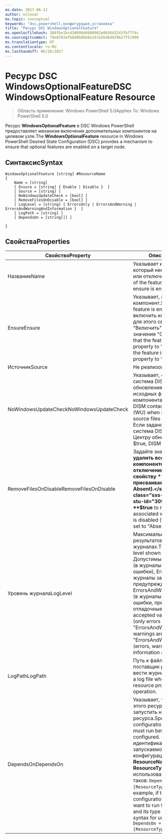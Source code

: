 ```yaml
---
ms.date: 2017-06-12
author: eslesar
ms.topic: conceptual
keywords: "dsc,powershell,конфигурация,установка"
title: "Ресурс DSC WindowsOptionalFeature"
ms.openlocfilehash: 388fbe1bc430098d6680902e0b5643243fbf7f4c
ms.sourcegitcommit: 79e8f03afb8d0b0bb0a167e56464929b27f51990
ms.translationtype: HT
ms.contentlocale: ru-RU
ms.lasthandoff: 06/26/2017
---
```

# <a name="dsc-windowsoptionalfeature-resource"></a><span data-ttu-id="309c3-103">Ресурс DSC WindowsOptionalFeature</span><span class="sxs-lookup"><span data-stu-id="309c3-103">DSC WindowsOptionalFeature Resource</span></span>

> <span data-ttu-id="309c3-104">Область применения: Windows PowerShell 5.0</span><span class="sxs-lookup"><span data-stu-id="309c3-104">Applies To: Windows PowerShell 5.0</span></span>

<span data-ttu-id="309c3-105">Ресурс **WindowsOptionalFeature** в DSC Windows PowerShell предоставляет механизм включения дополнительных компонентов на целевом узле.</span><span class="sxs-lookup"><span data-stu-id="309c3-105">The **WindowsOptionalFeature** resource in Windows PowerShell Desired State Configuration (DSC) provides a mechanism to ensure that optional features are enabled on a target node.</span></span>

## <a name="syntax"></a><span data-ttu-id="309c3-106">Синтаксис</span><span class="sxs-lookup"><span data-stu-id="309c3-106">Syntax</span></span>

```
WindowsOptionalFeature [string] #ResourceName
{
    Name = [string]
    [ Ensure = [string] { Enable | Disable }  ]
    [ Source = [string] ]
    [ NoWindowsUpdateCheck = [bool] ]
    [ RemoveFilesOnDisable = [bool] ]
    [ LogLevel = [string] { ErrorsOnly | ErrorsAndWarning | ErrorsAndWarningAndInformation }  ]
    [ LogPath = [string] ]
    [ DependsOn = [string[]] ]
    
}
```

## <a name="properties"></a><span data-ttu-id="309c3-107">Свойства</span><span class="sxs-lookup"><span data-stu-id="309c3-107">Properties</span></span>

|  <span data-ttu-id="309c3-108">Свойство</span><span class="sxs-lookup"><span data-stu-id="309c3-108">Property</span></span>  |  <span data-ttu-id="309c3-109">Описание</span><span class="sxs-lookup"><span data-stu-id="309c3-109">Description</span></span>   | 
|---|---| 
| <span data-ttu-id="309c3-110">Название</span><span class="sxs-lookup"><span data-stu-id="309c3-110">Name</span></span>| <span data-ttu-id="309c3-111">Указывает имя компонента, который необходимо включить или отключить.</span><span class="sxs-lookup"><span data-stu-id="309c3-111">Indicates the name of the feature that you want to ensure is enabled or disabled.</span></span>| 
| <span data-ttu-id="309c3-112">Ensure</span><span class="sxs-lookup"><span data-stu-id="309c3-112">Ensure</span></span>| <span data-ttu-id="309c3-113">Указывает, включен ли компонент.</span><span class="sxs-lookup"><span data-stu-id="309c3-113">Specifies whether the feature is enabled.</span></span> <span data-ttu-id="309c3-114">Чтобы включить компонент, установите для этого свойства значение "Включить", чтобы отключить — значение "Отключить".</span><span class="sxs-lookup"><span data-stu-id="309c3-114">To ensure that the feature is enabled, set this property to "Enable" To ensure that the feature is disabled, set the property to "Disable".</span></span>|
| <span data-ttu-id="309c3-115">Источник</span><span class="sxs-lookup"><span data-stu-id="309c3-115">Source</span></span>| <span data-ttu-id="309c3-116">Не реализовано.</span><span class="sxs-lookup"><span data-stu-id="309c3-116">Not implemented.</span></span>|
| <span data-ttu-id="309c3-117">NoWindowsUpdateCheck</span><span class="sxs-lookup"><span data-stu-id="309c3-117">NoWindowsUpdateCheck</span></span>| <span data-ttu-id="309c3-118">Указывает, обращается ли система DISM к Центру обновления Windows при поиске исходных файлов для включения компонента.</span><span class="sxs-lookup"><span data-stu-id="309c3-118">Specifies whether DISM contacts Windows Update (WU) when searching for the source files to enable a feature.</span></span> <span data-ttu-id="309c3-119">Если задано значение $true, система DISM не обращается к Центру обновления Windows.</span><span class="sxs-lookup"><span data-stu-id="309c3-119">If $true, DISM does not contact WU.</span></span>|
| <span data-ttu-id="309c3-120">RemoveFilesOnDisable</span><span class="sxs-lookup"><span data-stu-id="309c3-120">RemoveFilesOnDisable</span></span>| <span data-ttu-id="309c3-121">Задайте значение **$true**, чтобы удалить все файлы, связанные с компонентом, при его отключении (то есть когда свойству **Ensure** присваивается значение Absent).</span><span class="sxs-lookup"><span data-stu-id="309c3-121">Set to **$true** to remove all files associated with the feature when it is disabled (that is, when **Ensure** is set to "Absent").</span></span>|
| <span data-ttu-id="309c3-122">Уровень журнала</span><span class="sxs-lookup"><span data-stu-id="309c3-122">LogLevel</span></span>| <span data-ttu-id="309c3-123">Максимальный уровень результатов, показываемый в журналах.</span><span class="sxs-lookup"><span data-stu-id="309c3-123">The maximum output level shown in the logs.</span></span> <span data-ttu-id="309c3-124">Допустимые значения: ErrorsOnly (в журналы записываются только ошибки), ErrorsAndWarning (в журналы записываются ошибки и предупреждения) и ErrorsAndWarningAndInformation (в журналы записываются ошибки, предупреждения и отладочные сведения).</span><span class="sxs-lookup"><span data-stu-id="309c3-124">The accepted values are: "ErrorsOnly" (only errors are logged), "ErrorsAndWarning" (errors and warnings are logged), and "ErrorsAndWarningAndInformation" (errors, warnings, and debug information are logged).</span></span>|
| <span data-ttu-id="309c3-125">LogPath</span><span class="sxs-lookup"><span data-stu-id="309c3-125">LogPath</span></span>| <span data-ttu-id="309c3-126">Путь к файлу журнала, в котором поставщик ресурсов должен вести журнал работы.</span><span class="sxs-lookup"><span data-stu-id="309c3-126">The path to a log file where you want the resource provider to log the operation.</span></span>| 
| <span data-ttu-id="309c3-127">DependsOn</span><span class="sxs-lookup"><span data-stu-id="309c3-127">DependsOn</span></span>| <span data-ttu-id="309c3-128">Указывает, что перед настройкой этого ресурса необходимо запустить настройку другого ресурса.</span><span class="sxs-lookup"><span data-stu-id="309c3-128">Specifies that the configuration of another resource must run before this resource is configured.</span></span> <span data-ttu-id="309c3-129">Например, если идентификатор первого запускаемого блока сценария для конфигурации ресурса — __ResourceName__, а его тип — __ResourceType__, то синтаксис использования этого свойства таков: `DependsOn = "[ResourceType]ResourceName"`.</span><span class="sxs-lookup"><span data-stu-id="309c3-129">For example, if the ID of the resource configuration script block that you want to run first is __ResourceName__ and its type is __ResourceType__, the syntax for using this property is `DependsOn = "[ResourceType]ResourceName"`.</span></span>| 
 



